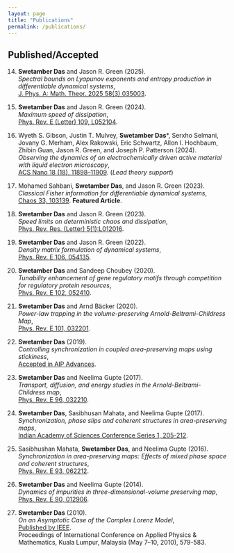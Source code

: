 ```yaml
---
layout: page
title: "Publications"
permalink: /publications/
---
```


## Published/Accepted

14. **Swetamber Das** and Jason R. Green (2025).  
    *Spectral bounds on Lyapunov exponents and entropy production in differentiable dynamical systems*,  
    [J. Phys. A: Math. Theor. 2025 58(3) 035003](https://iopscience.iop.org/article/10.1088/1751-8121/ad8f06).

13. **Swetamber Das** and Jason R. Green (2024).  
    *Maximum speed of dissipation*,  
    [Phys. Rev. E (Letter) 109, L052104](https://journals.aps.org/pre/abstract/10.1103/PhysRevE.109.L052104).

12. Wyeth S. Gibson, Justin T. Mulvey, **Swetamber Das***, Serxho Selmani, Jovany G. Merham, Alex Rakowski, Eric Schwartz, Allon I. Hochbaum, Zhibin Guan, Jason R. Green, and Joseph P. Patterson (2024).  
    *Observing the dynamics of an electrochemically driven active material with liquid electron microscopy*,  
    [ACS Nano 18 (18), 11898–11909](https://pubs.acs.org/doi/full/10.1021/acsnano.4c01524). (*Lead theory support*)

11. Mohamed Sahbani, **Swetamber Das**, and Jason R. Green (2023).  
    *Classical Fisher information for differentiable dynamical systems*,  
    [Chaos 33, 103139](https://pubs.aip.org/aip/cha/article/33/10/103139/2918637/Classical-Fisher-information-for-differentiable). **Featured Article**.

10. **Swetamber Das** and Jason R. Green (2023).  
    *Speed limits on deterministic chaos and dissipation*,  
    [Phys. Rev. Res. (Letter) 5(1):L012016](https://journals.aps.org/prresearch/abstract/10.1103/PhysRevResearch.5.L012016).

9. **Swetamber Das** and Jason R. Green (2022).  
    *Density matrix formulation of dynamical systems*,  
    [Phys. Rev. E 106, 054135](https://journals.aps.org/pre/abstract/10.1103/PhysRevE.106.054135).

8. **Swetamber Das** and Sandeep Choubey (2020).  
    *Tunability enhancement of gene regulatory motifs through competition for regulatory protein resources*,  
    [Phys. Rev. E 102, 052410](https://journals.aps.org/pre/abstract/10.1103/PhysRevE.102.052410).

7. **Swetamber Das** and Arnd Bäcker (2020).  
    *Power-law trapping in the volume-preserving Arnold-Beltrami-Childress Map*,  
    [Phys. Rev. E 101, 032201](https://journals.aps.org/pre/abstract/10.1103/PhysRevE.101.032201).

6. **Swetamber Das** (2019).  
    *Controlling synchronization in coupled area-preserving maps using stickiness*,  
    [Accepted in AIP Advances](https://arxiv.org/abs/1810.01364).

5. **Swetamber Das** and Neelima Gupte (2017).  
    *Transport, diffusion, and energy studies in the Arnold-Beltrami-Childress map*,  
    [Phys. Rev. E 96, 032210](https://doi.org/10.1103/PhysRevE.96.032210).

4. **Swetamber Das**, Sasibhusan Mahata, and Neelima Gupte (2017).  
    *Synchronization, phase slips and coherent structures in area-preserving maps*,  
    [Indian Academy of Sciences Conference Series 1, 205-212](https://www.ias.ac.in/describe/article/conf/001/01/0205-0212).

3. Sasibhushan Mahata, **Swetamber Das**, and Neelima Gupte (2016).  
    *Synchronization in area-preserving maps: Effects of mixed phase space and coherent structures*,  
    [Phys. Rev. E 93, 062212](https://doi.org/10.1103/PhysRevE.93.062212).

2. **Swetamber Das** and Neelima Gupte (2014).  
    *Dynamics of impurities in three-dimensional-volume preserving map*,  
    [Phys. Rev. E 90, 012906](https://doi.org/10.1103/PhysRevE.90.012906).

1. **Swetamber Das** (2010).  
    *On an Asymptotic Case of the Complex Lorenz Model*,  
    [Published by IEEE](https://ieeexplore.ieee.org/document/5489582).  
    Proceedings of International Conference on Applied Physics & Mathematics, Kuala Lumpur, Malaysia (May 7–10, 2010), 579-583.
